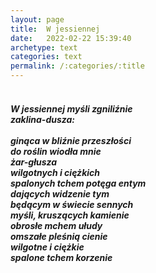 ```yaml
---
layout: page
title:  W jessiennej
date:   2022-02-22 15:39:40
archetype: text
categories: text
permalink: /:categories/:title
---
```

<h5>
<p style="text-indent: 6%; ">
<br/>
	W jessiennej myśli zgniliźnie<br/>
	zaklina-dusza:<br/>
	<br/>
	ginąca w bliźnie przeszłości<br/>
	do roślin wiodła mnie<br/>
	żar-głusza<br/>
	wilgotnych i ciężkich<br/>
	spalonych tchem potęga entym<br/>
	dających widzenie tym<br/>
	będącym w świecie sennych<br/>
	myśli, kruszących kamienie<br/>
	obrosłe mchem ułudy<br/>
	omszałe pleśnią cienie<br/>
	wilgotne i ciężkie<br/>
	spalone tchem korzenie<br/>
<br/>
